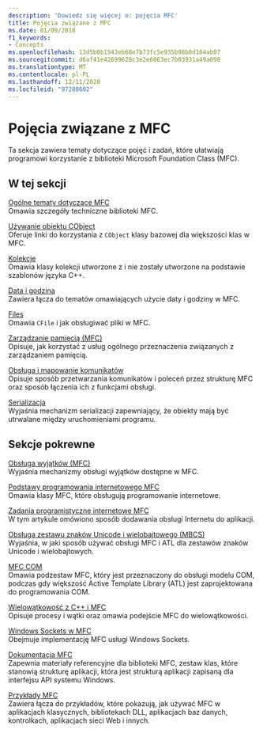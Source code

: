 ```yaml
---
description: 'Dowiedz się więcej o: pojęcia MFC'
title: Pojęcia związane z MFC
ms.date: 01/09/2018
f1_keywords:
- Concepts
ms.openlocfilehash: 13d5b0b1943eb68e7b73fc5e935b98b0d104ab07
ms.sourcegitcommit: d6af41e42699628c3e2e6063ec7b03931a49a098
ms.translationtype: MT
ms.contentlocale: pl-PL
ms.lasthandoff: 12/11/2020
ms.locfileid: "97280602"
---
```

# <a name="mfc-concepts"></a>Pojęcia związane z MFC

Ta sekcja zawiera tematy dotyczące pojęć i zadań, które ułatwiają programowi korzystanie z biblioteki Microsoft Foundation Class (MFC).

## <a name="in-this-section"></a>W tej sekcji

[Ogólne tematy dotyczące MFC](general-mfc-topics.md)<br/>
Omawia szczegóły techniczne biblioteki MFC.

[Używanie obiektu CObject](using-cobject.md)<br/>
Oferuje linki do korzystania z `CObject` klasy bazowej dla większości klas w MFC.

[Kolekcje](collections.md)<br/>
Omawia klasy kolekcji utworzone z i nie zostały utworzone na podstawie szablonów języka C++.

[Data i godzina](../atl-mfc-shared/date-and-time.md)<br/>
Zawiera łącza do tematów omawiających użycie daty i godziny w MFC.

[Files](files-in-mfc.md)<br/>
Omawia `CFile` i jak obsługiwać pliki w MFC.

[Zarządzanie pamięcią (MFC)](memory-management.md)<br/>
Opisuje, jak korzystać z usług ogólnego przeznaczenia związanych z zarządzaniem pamięcią.

[Obsługa i mapowanie komunikatów](message-handling-and-mapping.md)<br/>
Opisuje sposób przetwarzania komunikatów i poleceń przez strukturę MFC oraz sposób łączenia ich z funkcjami obsługi.

[Serializacja](serialization-in-mfc.md)<br/>
Wyjaśnia mechanizm serializacji zapewniający, że obiekty mają być utrwalane między uruchomieniami programu.

## <a name="related-sections"></a>Sekcje pokrewne

[Obsługa wyjątków (MFC)](exception-handling-in-mfc.md)<br/>
Wyjaśnia mechanizmy obsługi wyjątków dostępne w MFC.

[Podstawy programowania internetowego MFC](mfc-internet-programming-basics.md)<br/>
Omawia klasy MFC, które obsługują programowanie internetowe.

[Zadania programistyczne internetowe MFC](mfc-internet-programming-tasks.md)<br/>
W tym artykule omówiono sposób dodawania obsługi Internetu do aplikacji.

[Obsługa zestawu znaków Unicode i wielobajtowego (MBCS)](../atl-mfc-shared/unicode-and-multibyte-character-set-mbcs-support.md)<br/>
Wyjaśnia, w jaki sposób używać obsługi MFC i ATL dla zestawów znaków Unicode i wielobajtowych.

[MFC COM](mfc-com.md)<br/>
Omawia podzestaw MFC, który jest przeznaczony do obsługi modelu COM, podczas gdy większość Active Template Library (ATL) jest zaprojektowana do programowania COM.

[Wielowątkowość z C++ i MFC](../parallel/multithreading-with-cpp-and-mfc.md)<br/>
Opisuje procesy i wątki oraz omawia podejście MFC do wielowątkowości.

[Windows Sockets w MFC](windows-sockets.md)<br/>
Obejmuje implementację MFC usługi Windows Sockets.

[Dokumentacja MFC](mfc-desktop-applications.md)<br/>
Zapewnia materiały referencyjne dla biblioteki MFC, zestaw klas, które stanowią strukturę aplikacji, która jest strukturą aplikacji zapisaną dla interfejsu API systemu Windows.

[Przykłady MFC](../overview/visual-cpp-samples.md#mfc-samples)<br/>
Zawiera łącza do przykładów, które pokazują, jak używać MFC w aplikacjach klasycznych, bibliotekach DLL, aplikacjach baz danych, kontrolkach, aplikacjach sieci Web i innych.

